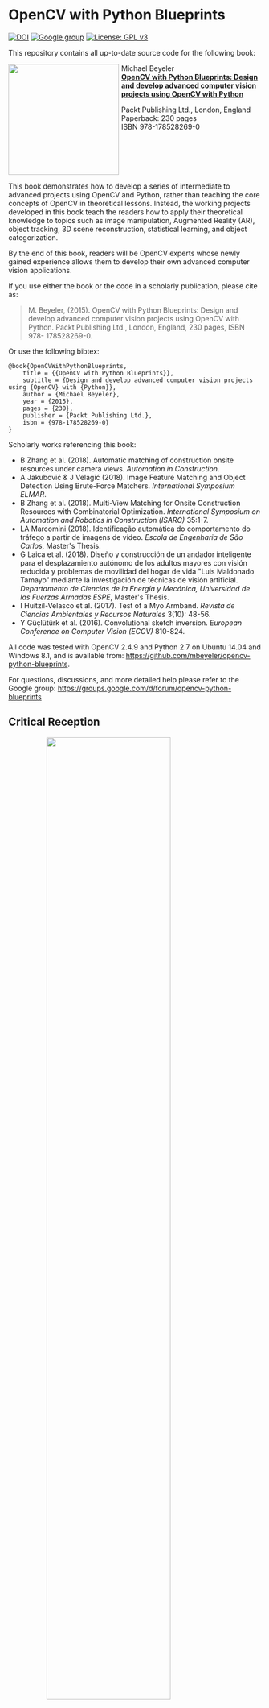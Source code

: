 # OpenCV with Python Blueprints

[![DOI](https://zenodo.org/badge/DOI/10.5281/zenodo.154060.svg)](https://doi.org/10.5281/zenodo.154060)
[![Google group](https://img.shields.io/badge/Google-Discussion%20group-lightgrey.svg)](https://groups.google.com/d/forum/opencv-python-blueprints)
[![License: GPL v3](https://img.shields.io/badge/License-GPL%20v3-blue.svg)](http://www.gnu.org/licenses/gpl-3.0)

This repository contains all up-to-date source code for the following book:

<img src="https://2.bp.blogspot.com/-0kv2Un_wtT4/VlX2XOazp3I/AAAAAAAAACE/bmZ6AsPfRKY8D6Btr10SObc6QiD8Hi0bQ/s200/2690OS_OpenCV%2Bwith%2BPython%2BBlueprints_.jpg" align="left" style="width: 220px; margin-right: 5px"/>
Michael Beyeler <br/>
<a href="http://www.amazon.com/OpenCV-Python-Blueprints-Michael-Beyeler/dp/1785282697"><b>OpenCV with Python Blueprints: Design and develop advanced computer vision projects using OpenCV with Python</b></a>

Packt Publishing Ltd., London, England <br/>
Paperback: 230 pages <br/>
ISBN 978-178528269-0
<br clear="both"/>

This book demonstrates how to develop a series of intermediate to advanced projects using OpenCV and Python,
rather than teaching the core concepts of OpenCV in theoretical lessons. Instead, the working projects
developed in this book teach the readers how to apply their theoretical knowledge to topics such as
image manipulation, Augmented Reality (AR), object tracking, 3D scene reconstruction, statistical learning,
and object categorization.

By the end of this book, readers will be OpenCV experts whose newly gained experience allows them to develop their own advanced computer vision applications.

If you use either the book or the code in a scholarly publication, please cite as:
> M. Beyeler, (2015). OpenCV with Python Blueprints: Design and develop advanced computer vision projects using OpenCV with Python. Packt Publishing Ltd., London, England, 230 pages, ISBN 978-
178528269-0.

Or use the following bibtex:
```
@book{OpenCVWithPythonBlueprints,
	title = {{OpenCV with Python Blueprints}},
	subtitle = {Design and develop advanced computer vision projects using {OpenCV} with {Python}},
	author = {Michael Beyeler},
	year = {2015},
	pages = {230},
	publisher = {Packt Publishing Ltd.},
	isbn = {978-178528269-0}
}
```

Scholarly works referencing this book:
- B Zhang et al. (2018). Automatic matching of construction onsite resources under camera views. *Automation in Construction*.
- A Jakubović & J Velagić (2018). Image Feature Matching and Object Detection Using Brute-Force Matchers. *International Symposium ELMAR*.
- B Zhang et al. (2018). Multi-View Matching for Onsite Construction Resources with Combinatorial Optimization. *International Symposium on Automation and Robotics in Construction (ISARC)* 35:1-7.
- LA Marcomini (2018). Identificação automática do comportamento do tráfego a partir de imagens de vídeo. *Escola de Engenharia de São Carlos*, Master's Thesis.
- G Laica et al. (2018). Diseño y construcción de un andador inteligente para el desplazamiento autónomo de los adultos mayores con visión reducida y problemas de movilidad del hogar de vida "Luis Maldonado Tamayo" mediante la investigación de técnicas de visión artificial. *Departamento de Ciencias de la Energía y Mecánica, Universidad de las Fuerzas Armadas ESPE*, Master's Thesis.
- I Huitzil-Velasco et al. (2017). Test of a Myo Armband. *Revista de Ciencias Ambientales y Recursos Naturales* 3(10): 48-56.
- Y Güçlütürk et al. (2016). Convolutional sketch inversion. *European Conference on Computer Vision (ECCV)* 810-824.


All code was tested with OpenCV 2.4.9 and Python 2.7 on Ubuntu 14.04 and Windows 8.1, and is available from:
https://github.com/mbeyeler/opencv-python-blueprints.

For questions, discussions, and more detailed help please refer to the Google group:
https://groups.google.com/d/forum/opencv-python-blueprints


## Critical Reception

<img src="https://3.bp.blogspot.com/-m8yl8xCrM3Q/V9yFYMAj3YI/AAAAAAAAAq8/5IzGqAeUp9cCwq13j1EL7aunfUvvre5bQCLcB/s640/opencv-python-blueprints-amazon-new.png" style="width: 70%; margin-left: 15%"/>

What readers on Amazon have to say:

> The author does a great job explaining the concepts needed to understand what's happening in the application without 
> the need of going into too many details. <br/>
&ndash; [Sebastian Montabone](http://www.samontab.com)

> Excellent book to build practical OpenCV projects! I'm still relatively new to OpenCV, but all examples are well 
> laid out and easy to follow. The author does a good job explaining the concepts in detail and shows how they apply 
> in real life. As a professional programmer, I especially love that you can just fork the code from GitHub and follow 
> along. Strongly recommend to readers with basic knowledge of computer vision, machine learning, and Python!
&ndash; Amazon Customer

> Usually I'm not a big fan of technical books because they are too dull, but this one is written in an engaging 
> manner with a few dry jokes here and there. Can only recommend! <br/>
&ndash; lakesouth



## Who This Book Is for
As part of Packt's Blueprints series, this book is for intermediate users of OpenCV who aim to master their skills
by developing advanced practical applications. You should already have some
experience of building simple applications, and you are expected to be familiar with
OpenCV's concepts and Python libraries. Basic knowledge of Python programming
is expected and assumed.

By the end of this book, you will be an OpenCV expert, and your newly gained
experience will allow you to develop your own advanced computer vision
applications.



## Software Requirements
All projects can run on Windows, Mac, or Linux, and require the following software packages:
* OpenCV 2.4.9 or later: Recent 32-bit and 64-bit versions as well as installation instructions are available at
http://opencv.org/downloads.html. Platform-specific installation instructions can be found at
http://docs.opencv.org/doc/tutorials/introduction/table_of_content_introduction/table_of_content_introduction.html.
* Python 2.7 or later: Recent 32-bit and 64-bit installers are available at https://www.python.org/downloads. The
installation instructions can be found at https://wiki.python.org/moin/BeginnersGuide/Download.
* NumPy 1.9.2 or later: This package for scientific computing officially comes in 32-bit format only, and can be
obtained from http://www.scipy.org/scipylib/download.html. The installation instructions can be found at 
http://www.scipy.org/scipylib/building/index.html#building.

In addition, some chapters require the following free Python modules:
* wxPython 2.8 or later (Chapters 1 to 4, 7): This GUI programming toolkit can be obtained from
  http://www.wxpython.org/download.php.
  Its installation instructions are given at http://wxpython.org/builddoc.php.
  If you are using Max OS 10.11 (El Capitan), try:
  
  ```
  $ sudo pip install --upgrade --trusted-host wxpython.org --pre -f http://wxpython.org/Phoenix/snapshot-builds/ wxPython_Phoenix
  ```
  
  See [this bug](https://github.com/mbeyeler/opencv-python-blueprints/issues/9) for context.
  Thanks to @KaroAntonio for the fix!
* matplotlib 1.4.3 or later (Chapters 4 to 7): This 2D plotting library can be obtained from
  http://matplotlib.org/downloads.html. Its installation instructions can be found by going to
  http://matplotlib.org/faq/installing_faq.html#how-to-install.
* SciPy 0.16.0 or later (Chapter 1): This scientific Python library officially comes in 32-bit only, and can be
  obtained from http://www.scipy.org/scipylib/download.html. The installation instructions can be found at
  http://www.scipy.org/scipylib/building/index.html#building.
* libfreenect 0.5.2 or later (Chapter 2): The libfreenect module by the OpenKinect project (http://www.openkinect.org)
  provides drivers and libraries for the Microsoft Kinect hardware, and can be obtained from
  https://github.com/OpenKinect/libfreenect. Its installation instructions can be found at
  http://openkinect.org/wiki/Getting_Started.

Furthermore, the use of iPython (http://ipython.org/install.html) is highly recommended as it provides a flexible,
interactive console interface.

## License
The software is released under the GNU General Public License (GPL), which is the most commonly used free software
license according to Wikipedia. GPL allows for commercial use, distribution, modification, patent use, and private use.

The GPL is a copyleft license, which means that derived works can only be distributed under the same license terms.
For more information, please see the license file.
